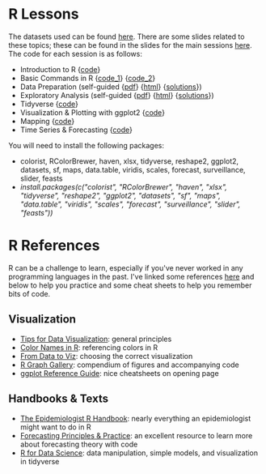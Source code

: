 # R Lessons

The datasets used can be found [here](../Data). There are some slides related to these topics; these can be found in the slides for the main sessions [here](../main/workshop/Slides). The code for each session is as follows:

* Introduction to R {[code](../main/workshop/R_Sessions/Code/practice_day1.R)} 
* Basic Commands in R {[code_1](../main/workshop/R_Sessions/Code/practice.R)} {[code_2](../main/workshop/R_Sessions/Code/practice_day2.R)}
* Data Preparation (self-guided {[pdf](../main/workshop/R_Sessions/worksheet1.pdf)} {[html](../main/workshop/R_Sessions/worksheet1.html)} {[solutions](../main/workshop/R_Sessions/worksheet1_sol.html)})
* Exploratory Analysis (self-guided {[pdf](../main/workshop/R_Sessions/worksheet2.pdf)} {[html](../main/workshop/R_Sessions/worksheet2.html)} {[solutions](../main/workshop/R_Sessions/worksheet2_sol.html)}) 
* Tidyverse {[code](../main/workshop/R_Sessions/Code/tidyverse.R)}
* Visualization & Plotting with ggplot2 {[code](../main/workshop/R_Sessions/Code/plots.R)}
* Mapping {[code](../main/workshop/R_Sessions/Code/mapping.R)}
* Time Series & Forecasting {[code](Code/forecasting.R)}

You will need to install the following packages:
- colorist, RColorBrewer, haven, xlsx, tidyverse, reshape2, ggplot2, datasets, sf, maps, data.table, viridis, scales, forecast, surveillance, slider, feasts
- *install.packages(c("colorist", "RColorBrewer", "haven", "xlsx", "tidyverse", "reshape2", "ggplot2", "datasets", "sf", "maps", "data.table", "viridis", "scales", "forecast", "surveillance", "slider", "feasts"))*

# R References

R can be a challenge to learn, especially if you've never worked in any programming languages in the past. I've linked some references [here](../main/workshop/R_Sessions/References) and below to help you practice and some cheat sheets to help you remember bits of code.

## Visualization

* [Tips for Data Visualization](../main/workshop/R_Sessions/References): general principles
* [Color Names in R](../main/workshop/R_Sessions/References/Rcolor.pdf): referencing colors in R
* [From Data to Viz](https://www.data-to-viz.com/): choosing the correct visualization
* [R Graph Gallery](https://r-graph-gallery.com/): compendium of figures and accompanying code
* [ggplot Reference Guide](https://ggplot2.tidyverse.org/): nice cheatsheets on opening page

## Handbooks & Texts

* [The Epidemiologist R Handbook](https://appliedepi.org/epirhandbook/): nearly everything an epidemiologist might want to do in R
* [Forecasting Principles & Practice](https://otexts.com/fpp2/intro.html): an excellent resource to learn more about forecasting theory with code
* [R for Data Science](https://r4ds.had.co.nz/): data manipulation, simple models, and visualization in tidyverse
